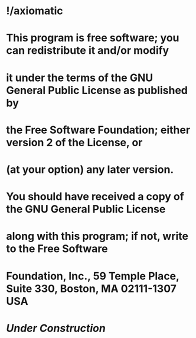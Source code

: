 # !/axiomatic

# This program is free software; you can redistribute it and/or modify
# it under the terms of the GNU General Public License as published by
# the Free Software Foundation; either version 2 of the License, or
# (at your option) any later version.
# You should have received a copy of the GNU General Public License
# along with this program; if not, write to the Free Software
# Foundation, Inc., 59 Temple Place, Suite 330, Boston, MA 02111-1307 USA

# ***Under Construction***

